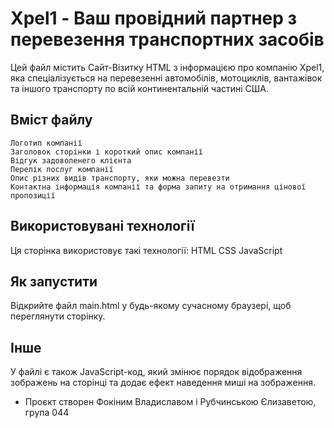 # Xpel1 - Ваш провідний партнер з перевезення транспортних засобів
Цей файл містить Сайт-Візитку HTML з інформацією про компанію Xpel1, яка спеціалізується на перевезенні автомобілів, мотоциклів, вантажівок та іншого транспорту по всій континентальній частині США.

## Вміст файлу
    Логотип компанії
    Заголовок сторінки і короткий опис компанії
    Відгук задоволенего клієнта
    Перелік послуг компанії
    Опис різних видів транспорту, яки можна перевезти
    Контактна інформація компанії та форма запиту на отримання цінової пропозиції

## Використовувані технології
Ця сторінка використовує такі технології:
    HTML
    CSS
    JavaScript

## Як запустити
Відкрийте файл main.html у будь-якому сучасному браузері, щоб переглянути сторінку.

## Інше
У файлі є також JavaScript-код, який змінює порядок відображення зображень на сторінці та додає ефект наведення миші на зображення.

- Проєкт створен Фокіним Владиславом і Рубчинською Єлизаветою, група 044
